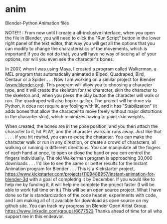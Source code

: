 # anim
Blender-Python Animation files

NOTE!!! :
From now until I create a all-inclusive interface, when you open  the file in Blender, you  will need to click the "Run Script"
button in the lower right panel of the text editor, that way you will get all the options that you can modify to change the  characteristics of the movements, which is important! If you do not do that, you will have no way of seeing all of your options, nor  will you even see the character's bones.

In 2007, when I was using Maya, I created a program called Walkerman, a MEL program that automatically animated a Biped, Quadraped, Bird, Centaur or a Spider . . . Now I am working on a similar project for Blender (www.blender.org).  This program will allow you to choosing a character type, and it will create the skeleton for the character, skin the character to the skeleton and, when you press the play button the character will walk or run. The quadraped will also hop or gallop. The project will be done via Python, it does not require any fooling with IK, and it has "Stabilization" (it adds bones that allow the character to move freely without major distortions in the character skin), which minimizes having to paint skin weights.

When created, the bones are in the pose position, and you then attach the character to it, hit PLAY, and the character walks or runs away. Just like that . . . . if you hit rewind, you can re-pose the character. You can make the character walk or run in any direction, or create a crowd of characters, all walking or running in different directions. You can manipulate all the fingers of each hand at once, to open or close the hand or you can control the fingers individually. The old Walkerman program is approaching 30,000 downloads . . . I'd like to  see the same or better results for the Instant Animation program for Blender . . .  This is a Kickstarter project, https://www.kickstarter.com/projects/1109488957/instant-animation-for-blender-3d with a goal of completing it by December.
If you would like to help me by funding it, it will help me complete the project faster (I will be able to work full
time on it.)  This will be  an open source project.   What I have done so far is standardization of the code header, experiments with code, and I am making all of it available for download as open source on my github site.  You can track my progress on Blender Open Artist Group. https://www.linkedin.com/groups/6677523  Thanks ahead of time for all who support me in this endeavor.
